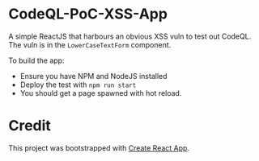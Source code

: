 # CodeQL-PoC-XSS-App
 A simple ReactJS that harbours an obvious XSS vuln to test out CodeQL. The vuln is in the `LowerCaseTextForm` component.

 To build the app:
 - Ensure you have NPM and NodeJS installed
 - Deploy the test with `npm run start`
 - You should get a page spawned with hot reload.

# Credit
This project was bootstrapped with [Create React App](https://github.com/facebook/create-react-app).

